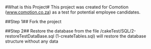 #What is this Project#
This project was created for Comotion (www.comotion.co.za) as a test for potential employee candidates.

##Step 1##
Fork the project

##Step 2##
Restore the database from the file /cakeTest/SQL/2-restoreTestDataBase.sql (1-createTables.sql) will restore the database structure without any data

